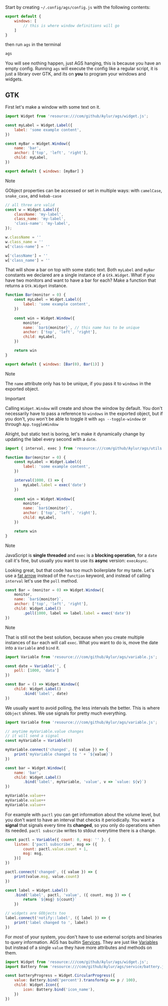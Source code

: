 Start by creating `~/.config/ags/config.js` with the following contents:
```js
export default {
    windows: [
        // this is where window definitions will go
    ]
}
```

then run `ags` in the terminal
```bash
ags
```

You will see nothing happen, just AGS hanging, this is because you have an empty config. Running `ags` will execute the config like a regular script, it is just a library over GTK, and its on **you** to program your windows and widgets.
## GTK

First let's make a window with some text on it.
```js
import Widget from 'resource:///com/github/Aylur/ags/widget.js';

const myLabel = Widget.Label({
    label: 'some example content',
})

const myBar = Widget.Window({
    name: 'bar',
    anchor: ['top', 'left', 'right'],
    child: myLabel,
})

export default { windows: [myBar] }
```

> [!NOTE]
> GObject properties can be accessed or set in multiple ways: with `camelCase`, `snake_case`, and `kebab-case`

```js
// all three are valid
const w = Widget.Label({
    className: 'my-label',
    class_name: 'my-label',
    'class-name': 'my-label',
});

w.className = ''
w.class_name = ''
w['class-name'] = ''

w['className'] = ''
w['class_name'] = ''
```

That will show a bar on top with some static text. Both `myLabel` and `myBar` constants we declared are a single instance of a `Gtk.Widget`. What if you have two monitors and want to have a bar for each? Make a function that returns a `Gtk.Widget` instance.
```js
function Bar(monitor = 0) {
    const myLabel = Widget.Label({
        label: 'some example content',
    })
    
    const win = Widget.Window({
        monitor,
        name: `bar${monitor}`, // this name has to be unique
        anchor: ['top', 'left', 'right'],
        child: myLabel,
    })

    return win
}

export default { windows: [Bar(0), Bar(1)] }
```

> [!NOTE]
> The `name` attribute only has to be unique, if you pass it to `windows` in the exported object.

> [!IMPORTANT]
> Calling `Widget.Window` will create and show the window by default. You don't necessarily have to pass a reference to `windows` in the exported object, but if you don't, you won't be able to toggle it with `ags --toggle-window` or through `App.toggleWindow`

Alright, but static text is boring, let's make it dynamically change by updating the label every second with a `date`.
```js
import { interval, exec } from 'resource:///com/github/Aylur/ags/utils.js';

function Bar(monitor = 0) {
    const myLabel = Widget.Label({
        label: 'some example content',
    })

    interval(1000, () => {
        myLabel.label = exec('date')
    })
    
    const win = Widget.Window({
        monitor,
        name: `bar${monitor}`,
        anchor: ['top', 'left', 'right'],
        child: myLabel,
    })

    return win
}
```

> [!NOTE]  
> JavaScript is **single threaded** and `exec` is a **blocking operation**, for a `date` call it's fine, but usually you want to use its **async** version: `execAsync`.

Looking great, but that code has too much boilerplate for my taste. Let's use a [fat arrow](https://developer.mozilla.org/en-US/docs/Web/JavaScript/Reference/Functions/Arrow_functions)
instead of the `function` keyword, and instead of calling `interval` let's use the `poll` method.
```js
const Bar = (monitor = 0) => Widget.Window({
    monitor,
    name: `bar${monitor}`,
    anchor: ['top', 'left', 'right'],
    child: Widget.Label()
        .poll(1000, label => label.label = exec('date'))
})
```

> [!NOTE]
>That is still not the best solution, because when you create multiple instances of `Bar` each will call `exec`. What you want to do is, move the date into a `Variable` and `bind` it.
```js
import Variable from 'resource:///com/github/Aylur/ags/variable.js';

const date = Variable('', {
	poll: [1000, 'data']
})

const Bar = () => Widget.Window({
    child: Widget.Label()
        .bind('label', date)
})
```

We usually want to avoid polling, the less intervals the better. This is where `GObject` shines. We use signals for pretty much everything.
```js
import Variable from 'resource:///com/github/Aylur/ags/variable.js';

// anytime myVariable.value changes
// it will send a signal
const myVariable = Variable(0)

myVariable.connect('changed', ({ value }) => {
    print('myVariable changed to ' + `${value}`)
})

const bar = Widget.Window({
    name: 'bar',
    child: Widget.Label()
        .bind('label', myVariable, 'value', v => `value: ${v}`)
})

myVariable.value++
myVariable.value++
myVariable.value++
```

For example with `pactl` you can get information about the volume level, but you don't want to have an interval that checks it periodically. You want a **signal** that signals every time its **changed**, so you only do operations when its needed. `pactl subscribe` writes to stdout everytime there is a change.

```js
const pactl = Variable({ count: 0, msg: '' }, {
    listen: ['pactl subscribe', msg => ({
        count: pactl.value.count + 1,
        msg: msg,
    })]
})

pactl.connect('changed', ({ value }) => {
    print(value.msg, value.count)
})

const label = Widget.Label()
    .bind('label', pactl, 'value', ({ count, msg }) => {
        return `${msg} ${count}`
    })

// widgets are GObjects too
label.connect('notify::label', ({ label }) => {
    print('label changed to ', label)
})
```

For *most* of your system, you don't have to use external scripts and binaries to query information. AGS has builtin [Services](Service.md). They are just like [Variables](Variable.md) but instead of a single `value` they have more attributes and methods on them.
```js
import Widget from 'resource:///com/github/Aylur/ags/widget.js';
import Battery from 'resource:///com/github/Aylur/ags/service/battery.js';

const batteryProgress = Widget.CircularProgress({
    value: Battery.bind('percent').transform(p => p / 100),
    child: Widget.Icon({
        icon: Battery.bind('icon_name'),
    })
})
```
